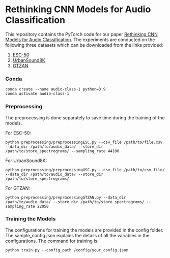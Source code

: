 # Rethinking CNN Models for Audio Classification

This repository contains the PyTorch code for our paper [Rethinking CNN Models for Audio Classification](https://arxiv.org/abs/2007.11154). The experiments are conducted on the following three datasets which can be downloaded from the links provided:
1. [ESC-50](https://github.com/karolpiczak/ESC-50)
2. [UrbanSound8K](https://urbansounddataset.weebly.com/urbansound8k.html)
3. [GTZAN](https://www.kaggle.com/andradaolteanu/gtzan-dataset-music-genre-classification)

### Conda
```
conda create --name audio-class-1 python=3.9
conda activate audio-class-1
```

### Preprocessing

The preprocessing is done separately to save time during the training of the models.

For ESC-50: 
```console
python preprocessing/preprocessingESC.py --csv_file /path/to/file.csv --data_dir /path/to/audio_data/ --store_dir /path/to/store_spectrograms/ --sampling_rate 44100
```

For UrbanSound8K:
```console
python preprocessing/preprocessingUSC.py --csv_file /path/to/csv_file/ --data_dir /path/to/audio_data/ --store_dir /path/to/store_spectrograms/
```

For GTZAN:
```console
python preprocessing/preprocessingGTZAN.py --data_dir /path/to/audio_data/ --store_dir /path/to/store_spectrograms/ --sampling_rate 22050
```

### Training the Models

The configurations for training the models are provided in the config folder. The sample_config.json explains the details of all the variables in the configurations. The command for training is: 
```console
python train.py --config_path /config/your_config.json
```


